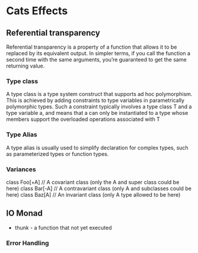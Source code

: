 # Cats Effects

## Referential transparency

Referential transparency is a property of a function that allows it to be replaced by its equivalent output. In simpler terms, if you call the function a second time with the same arguments, you’re guaranteed to get the same returning value.

### Type class

A type class is a type system construct that supports ad hoc polymorphism. This is achieved by adding constraints to type variables in parametrically polymorphic types. Such a constraint typically involves a type class T and a type variable a, and means that a can only be instantiated to a type whose members support the overloaded operations associated with T

### Type Alias

A type alias is usually used to simplify declaration for complex types, such as parameterized types or function types.


### Variances

class Foo[+A] // A covariant class (only the A and super class could be here)
class Bar[-A] // A contravariant class (only A and subclasses could be here)
class Baz[A]  // An invariant class (only A type allowed to be here)

## IO Monad

* thunk - a function that not yet executed

### Error Handling

